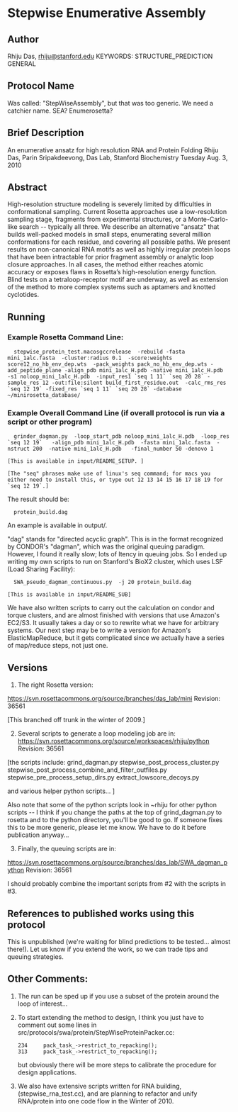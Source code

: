 # Stepwise Enumerative Assembly
## Author
Rhiju Das, rhiju@stanford.edu
KEYWORDS: STRUCTURE_PREDICTION GENERAL
## Protocol Name
Was called: "StepWiseAssembly", but that was too generic. 
We need a catchier name. SEA? Enumerosetta?

## Brief Description

An enumerative ansatz for high resolution RNA and Protein Folding
Rhiju Das, Parin Sripakdeevong, Das Lab, Stanford Biochemistry
Tuesday Aug. 3, 2010

## Abstract

High-resolution structure modeling is severely limited by difficulties in conformational sampling. Current Rosetta approaches use a low-resolution sampling stage, fragments from experimental structures, or a Monte-Carlo-like search -- typically all three. We describe an alternative "ansatz" that builds well-packed models in small steps, enumerating several million conformations for each residue, and covering all possible paths. We present results on non-canonical RNA motifs as well as highly irregular protein loops that have been intractable for prior fragment assembly or analytic loop closure approaches. In all cases, the method either reaches atomic accuracy or exposes flaws in Rosetta’s high-resolution energy function. Blind tests on a tetraloop-receptor motif are underway, as well as extension of the method to more complex systems such as aptamers and knotted cyclotides.


## Running
### Example Rosetta Command Line:

```
  stepwise_protein_test.macosgccrelease  -rebuild -fasta mini_1alc.fasta  -cluster:radius 0.1  -score:weights score12_no_hb_env_dep.wts  -pack_weights pack_no_hb_env_dep.wts -add_peptide_plane -align_pdb mini_1alc_H.pdb -native mini_1alc_H.pdb  -s1 noloop_mini_1alc_H.pdb  -input_res1 `seq 1 11` `seq 20 28` -sample_res 12 -out:file:silent build_first_residue.out  -calc_rms_res `seq 12 19` -fixed_res `seq 1 11` `seq 20 28` -database ~/minirosetta_database/
```

### Example Overall Command Line (if overall protocol is run via a script or other program)
```
  grinder_dagman.py  -loop_start_pdb noloop_mini_1alc_H.pdb  -loop_res  `seq 12 19`   -align_pdb mini_1alc_H.pdb  -fasta mini_1alc.fasta  -nstruct 200  -native mini_1alc_H.pdb   -final_number 50 -denovo 1

[This is available in input/README_SETUP. ]

[The "seq" phrases make use of linux's seq command; for macs you either need to install this, or type out 12 13 14 15 16 17 18 19 for `seq 12 19`.]
```
The result should be:
```
  protein_build.dag 
```
An example is available in output/.

"dag" stands for "directed acyclic graph". This is in the format recognized by CONDOR's "dagman", which was the original queuing paradigm.  However, I found it really slow; lots of ltency in queuing jobs. So I ended up writing my own scripts to run on Stanford's BioX2 cluster, which uses LSF (Load Sharing Facility):
```
  SWA_pseudo_dagman_continuous.py  -j 20 protein_build.dag  

[This is available in input/README_SUB]
```
We have also written scripts to carry out the calculation on condor and torque clusters, and are almost finished with versions that use Amazon's EC2/S3. It usually takes a day or so to rewrite what we have for arbitrary systems. Our next step may be to write a version for Amazon's ElasticMapReduce, but it gets complicated since we actually have a series of map/reduce steps, not just one. 


## Versions

1. The right Rosetta version:

https://svn.rosettacommons.org/source/branches/das_lab/mini
Revision: 36561

[This branched off trunk in the winter of 2009.]

2. Several scripts to generate a loop modeling job are in:
 https://svn.rosettacommons.org/source/workspaces/rhiju/python
 Revision: 36561

[the scripts  include:
  grind_dagman.py
 stepwise_post_process_cluster.py
 stepwise_post_process_combine_and_filter_outfiles.py
 stepwise_pre_process_setup_dirs.py
 extract_lowscore_decoys.py

 and various helper python scripts...
]

 Also note that some of the python scripts look in ~rhiju for other python scripts -- I think if you change the paths at the top of grind_dagman.py to rosetta and to the python directory, you'll be good to go. If someone fixes this to be more generic, please let me know. We have to do it before publication anyway...

3. Finally, the queuing scripts are in:

 https://svn.rosettacommons.org/source/branches/das_lab/SWA_dagman_python 
 Revision: 36561

  I should probably combine the important scripts from #2 with the scripts in #3.

## References to published works using this protocol

This is unpublished (we're waiting for blind predictions to be tested... almost there!). Let us know if you extend the work, so we can trade tips and queuing strategies.

## Other Comments:
1. The run can be sped up if you use a subset of the protein around the loop of interest... 

2. To start extending the method to design, I think you just have to comment out some lines in src/protocols/swa/protein/StepWiseProteinPacker.cc:
    ```
    234		pack_task_->restrict_to_repacking();
    313		pack_task_->restrict_to_repacking();
    ```
    but obviously there will be more steps to calibrate the procedure for design applications.

3. We also have extensive scripts written for RNA building, (stepwise_rna_test.cc), and are planning to refactor and unify RNA/protein into one code flow in the Winter of 2010. 
